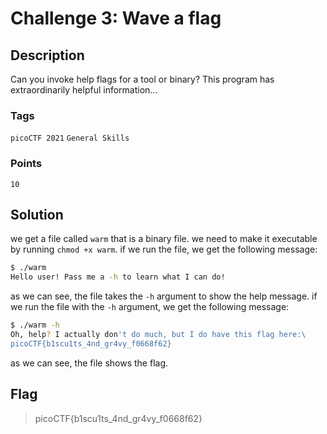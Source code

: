 # Challenge 3: Wave a flag

## Description

Can you invoke help flags for a tool or binary? This program has extraordinarily helpful information...

### Tags

`picoCTF 2021` `General Skills`

### Points

`10`

## Solution

we get a file called `warm` that is a binary file. we need to make it executable by running `chmod +x warm`. if we run the file, we get the following message:

```bash
$ ./warm
Hello user! Pass me a -h to learn what I can do!
```

as we can see, the file takes the `-h` argument to show the help message. if we run the file with the `-h` argument, we get the following message:

```bash
$ ./warm -h
Oh, help? I actually don't do much, but I do have this flag here:\ 
picoCTF{b1scu1ts_4nd_gr4vy_f0668f62}
```

as we can see, the file shows the flag.

## Flag

> picoCTF{b1scu1ts_4nd_gr4vy_f0668f62}
